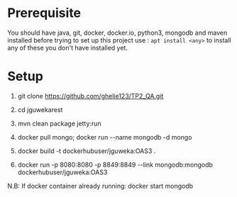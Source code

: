 # Prerequisite

You should have java, git, docker, docker.io, python3, mongodb and maven installed before trying to set up this project
use :  ```apt install <any>``` to install any of these you don't have installed yet. 

# Setup

1) git clone https://github.com/ghelie123/TP2_QA.git

2) cd jguwekarest

3) mvn clean package jetty:run

4) docker pull mongo; docker run --name mongodb -d mongo

5) docker build -t dockerhubuser/jguweka:OAS3 .

6) docker run -p 8080:8080 -p 8849:8849 --link mongodb:mongodb dockerhubuser/jguweka:OAS3
 
N.B: If docker container already running: docker start mongodb
